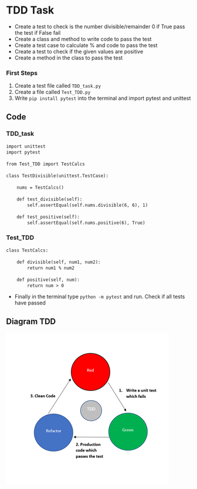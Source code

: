 # TDD Task
- Create a test to check is the number divisible/remainder 0 if True pass the test if False fail
- Create a class and method to write code to pass the test
- Create a test case to calculate % and code to pass the test
- Create a test to check if the given values are positive 
- Create a method in the class to pass the test

### First Steps
1. Create a test file called `TDD_task.py` 
2. Create a file called `Test_TDD.py`
3. Write `pip install pytest` into the terminal and import pytest and unittest
    
## Code
### TDD_task
```
import unittest
import pytest

from Test_TDD import TestCalcs

class TestDivisible(unittest.TestCase):

    nums = TestCalcs()

    def test_divisible(self):
        self.assertEqual(self.nums.divisible(6, 6), 1)

    def test_positive(self):
        self.assertEqual(self.nums.positive(6), True)
```
### Test_TDD
```
class TestCalcs:

    def divisible(self, num1, num2):
        return num1 % num2

    def positive(self, num):
        return num > 0
```
- Finally in the terminal type `python -m pytest` and run. Check if all tests have passed

## Diagram TDD

![img.png](img.png)